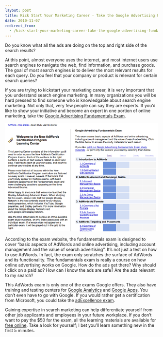 ```yaml
---
layout: post
title: Kick Start Your Marketing Career - Take the Google Advertising Fundamentals Exam
date: 2010-11-07
redirect_from:
  - /kick-start-your-marketing-career-take-the-google-advertising-fundamentals-exam-88ea6580a49e
---
```


Do you know what all the ads are doing on the top and right side of the search results?

At this point, almost everyone uses the internet, and most internet users use search engines to navigate the web, find information, and purchase goods. The goal of most search engines is to deliver the most relevant results for each query. Do you feel that your company or product is relevant for certain search queries?

If you are trying to kickstart your marketing career, it is very important that you understand search engine marketing. In many organizations you will be hard pressed to find someone who is knowledgable about search engine marketing. Not only that, very few people can say they are experts. If you’d like to show your initiative and become an expert in one portion of online marketing, take the [Google Advertising Fundamentals Exam](https://skillshop.exceedlms.com/student/path/18128-google-ads-search-certification).

![Google AdWords Certification Learning Center](/images/adwords-certification-learning-center.png)

According to the exam website, the fundamentals exam is designed to cover “basic aspects of AdWords and online advertising, including account management and the value of search advertising”. It’s not just a test on how to use AdWords. In fact, the exam only scratches the surface of AdWords and its functionality. The fundamentals exam is really a course on how online advertising works on Google. How do the ads get there? Why should I click on a paid ad? How can I know the ads are safe? Are the ads relevant to my search?

This AdWords exam is only one of the exams Google offers. They also have training and testing centers for [Google Analytics](https://analytics.google.com/analytics/academy/) and [Google Apps](https://cloud.google.com/certification/gsuite). You don’t even have to go with Google. If you would rather get a certification from Microsoft, you could take the [adExcellence exam](https://about.ads.microsoft.com/en-us/resources/training/get-certified).

Gaining expertise in search marketing can help differentiate yourself from other job applicants and employees in your future workplace. If you don’t want to pay the $50 for the exam, all the learning materials are available for [free online](https://skillshop.exceedlms.com/student/path/18128-google-ads-search-certification). Take a look for yourself; I bet you’ll learn something new in the first 5 minutes.